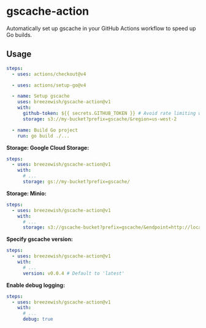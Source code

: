 # gscache-action

Automatically set up gscache in your GitHub Actions workflow to speed up Go builds.

## Usage

```yaml
steps:
  - uses: actions/checkout@v4

  - uses: actions/setup-go@v4

  - name: Setup gscache
    uses: breezewish/gscache-action@v1
    with:
      github-token: ${{ secrets.GITHUB_TOKEN }} # Avoid rate limiting when downloading the binary
      storage: s3://my-bucket?prefix=gscache/&region=us-west-2

  - name: Build Go project
    run: go build ./...
```

**Storage: Google Cloud Storage:**

```yaml
steps:
  - uses: breezewish/gscache-action@v1
    with:
      # ...
      storage: gs://my-bucket?prefix=gscache/
```

**Storage: Minio:**

```yaml
steps:
  - uses: breezewish/gscache-action@v1
    with:
      # ...
      storage: s3://gscache-bucket?prefix=gscache/&endpoint=http://localhost:9000&&use_path_style=true&disable_https=true
```

**Specify gscache version:**

```yaml
steps:
  - uses: breezewish/gscache-action@v1
    with:
      # ...
      version: v0.0.4 # Default to 'latest'
```

**Enable debug logging:**

```yaml
steps:
  - uses: breezewish/gscache-action@v1
    with:
      # ...
      debug: true
```
